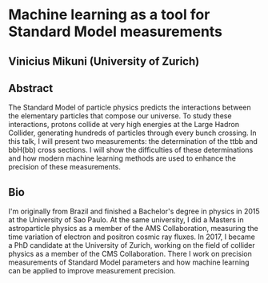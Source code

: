 # Machine learning as a tool for Standard Model measurements
## Vinicius Mikuni (University of Zurich)

## Abstract 
The Standard Model of particle physics predicts the interactions between the elementary particles that compose our universe. To study these interactions, protons collide at very high energies at the Large Hadron Collider, generating hundreds of particles through every bunch crossing. In this talk, I will present two measurements: the determination of the ttbb and bbH(bb) cross sections. I will show the difficulties of these determinations and how modern machine learning methods are used to enhance the precision of these measurements.

## Bio
I'm originally from Brazil and finished a Bachelor's degree in physics in 2015 at the University of Sao Paulo. At the same university, I did a Masters in astroparticle physics as a member of the AMS Collaboration, measuring the time variation of electron and positron cosmic ray fluxes. In 2017, I became a PhD candidate at the University of Zurich, working on the field of collider physics as a member of the CMS Collaboration. There I work on precision measurements of Standard Model parameters and how machine learning can be applied to improve measurement precision.
